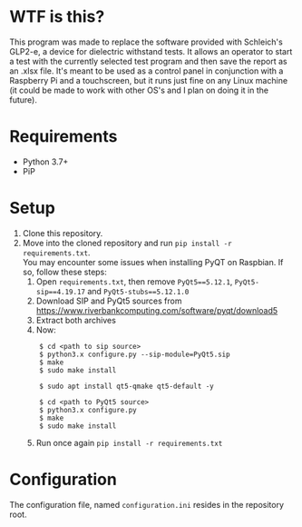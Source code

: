 # WTF is this?

This program was made to replace the software provided with Schleich's GLP2-e, a device for dielectric withstand tests.
It allows an operator to start a test with the currently selected test program and then save the report as an .xlsx file.
It's meant to be used as a control panel in conjunction with a Raspberry Pi and a touchscreen, but
it runs just fine on any Linux machine (it could be made to work with other OS's and I plan
on doing it in the future).

# Requirements
* Python 3.7+
* PiP

# Setup

1. Clone this repository.
2. Move into the cloned repository and run `pip install -r requirements.txt`.<br>
You may encounter some issues when installing PyQT on Raspbian. If so, follow these steps:
    1. Open `requirements.txt`, then remove `PyQt5==5.12.1`, `PyQt5-sip==4.19.17` and `PyQt5-stubs==5.12.1.0`
    2. Download SIP and PyQt5 sources from https://www.riverbankcomputing.com/software/pyqt/download5
    3. Extract both archives
    4. Now: 
    ```
        $ cd <path to sip source>
        $ python3.x configure.py --sip-module=PyQt5.sip
        $ make
        $ sudo make install
        
        $ sudo apt install qt5-qmake qt5-default -y
        
        $ cd <path to PyQt5 source>
        $ python3.x configure.py
        $ make  
        $ sudo make install
     ```
    5. Run once again `pip install -r requirements.txt`

# Configuration

The configuration file, named `configuration.ini` resides in the repository root.